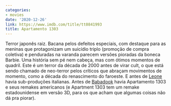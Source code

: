 ```yaml
---
categories:
- movies
date: '2020-12-26'
link: https://www.imdb.com/title/tt0841993
title: Apartamento 1303
---
```


Terror japonês raiz. Bacana pelos defeitos especiais, com destaque para as meninas que protagonizam um suicídio triplo (promoção de compra coletiva) e penduradas na varanda parecem versões pioradas da boneca Barbie. Uma história sem pé nem cabeça, mas com ótimos momentos de quadril. Este é um terror da década de 2000 antes de virar cult, o que está sendo chamado de neo-terror pelos críticos que abraçam movimentos de momento, como a década do renascimento do faroeste. E antes de [Leone] havia sub-produções italianas. Antes de [Babadook] havia Apartamento 1303 e seus remakes americanos (e Apartment 1303 tem um remake estadounidense em versão 3D, para os que acham que algumas coisas não dá pra piorar).

[Babadook]: /babadook
[Leone]: /era-uma-vez-no-oeste
